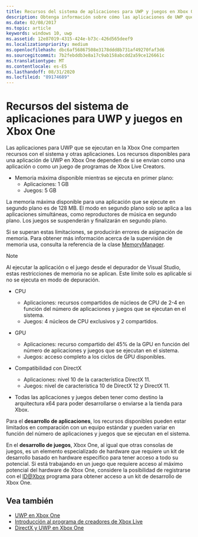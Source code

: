 ```yaml
---
title: Recursos del sistema de aplicaciones para UWP y juegos en Xbox One
description: Obtenga información sobre cómo las aplicaciones de UWP que se ejecutan en la consola Xbox One comparten recursos con el sistema y otras aplicaciones, y sobre los requisitos de recursos para aplicaciones o juegos UWP.
ms.date: 02/08/2017
ms.topic: article
keywords: windows 10, uwp
ms.assetid: 12e87019-4315-424e-b73c-426d565deef9
ms.localizationpriority: medium
ms.openlocfilehash: dbc6af56867508e3178ddd8b731af49270faf3d6
ms.sourcegitcommit: 7b2febddb3e8a17c9ab158abcdd2a59ce126661c
ms.translationtype: MT
ms.contentlocale: es-ES
ms.lasthandoff: 08/31/2020
ms.locfileid: "89174689"
---
```

# <a name="system-resources-for-uwp-apps-and-games-on-xbox-one"></a>Recursos del sistema de aplicaciones para UWP y juegos en Xbox One

Las aplicaciones para UWP que se ejecutan en la Xbox One comparten recursos con el sistema y otras aplicaciones. Los recursos disponibles para una aplicación de UWP en Xbox One dependen de si se envían como una aplicación o como un juego de programas de Xbox Live Creators.

* Memoria máxima disponible mientras se ejecuta en primer plano:
    * Aplicaciones: 1 GB
    * Juegos: 5 GB

La memoria máxima disponible para una aplicación que se ejecute en segundo plano es de 128 MB. El modo en segundo plano solo se aplica a las aplicaciones simultáneas, como reproductores de música en segundo plano.  Los juegos se suspenderán y finalizarán en segundo plano.


Si se superan estas limitaciones, se producirán errores de asignación de memoria. Para obtener más información acerca de la supervisión de memoria usa, consulta la referencia de la clase [MemoryManager](/uwp/api/windows.system.memorymanager).

> [!NOTE]
> Al ejecutar la aplicación o el juego desde el depurador de Visual Studio, estas restricciones de memoria no se aplican. Este límite solo es aplicable si no se ejecuta en modo de depuración.

* CPU
    * Aplicaciones: recursos compartidos de núcleos de CPU de 2-4 en función del número de aplicaciones y juegos que se ejecutan en el sistema.
    * Juegos: 4 núcleos de CPU exclusivos y 2 compartidos.

* GPU
    * Aplicaciones: recurso compartido del 45% de la GPU en función del número de aplicaciones y juegos que se ejecutan en el sistema.
    * Juegos: acceso completo a los ciclos de GPU disponibles.

* Compatibilidad con DirectX
    * Aplicaciones: nivel 10 de la característica DirectX 11.
    * Juegos: nivel de característica 10 de DirectX 12 y DirectX 11.

* Todas las aplicaciones y juegos deben tener como destino la arquitectura x64 para poder desarrollarse o enviarse a la tienda para Xbox.  

Para el **desarrollo de aplicaciones**, los recursos disponibles pueden estar limitados en comparación con un equipo estándar y pueden variar en función del número de aplicaciones y juegos que se ejecutan en el sistema.

En el **desarrollo de juegos**, Xbox One, al igual que otras consolas de juegos, es un elemento especializado de hardware que requiere un kit de desarrollo basado en hardware específico para tener acceso a todo su potencial. Si está trabajando en un juego que requiere acceso al máximo potencial del hardware de Xbox One, considere la posibilidad de registrarse con el [ID@Xbox](https://www.xbox.com/Developers/id) programa para obtener acceso a un kit de desarrollo de Xbox One.

## <a name="see-also"></a>Vea también
- [UWP en Xbox One](index.md)
- [Introducción al programa de creadores de Xbox Live](/gaming/xbox-live/get-started-with-creators/creators-program)
- [DirectX y UWP en Xbox One](https://walbourn.github.io/)